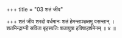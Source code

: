 +++
title = "03 शतं जीव"

+++
शतं जीव शरदो वर्धमानः शतं हेमन्ताञ्छतमु वसन्तान् ।  
शतमिन्द्राग्नी सविता बृहस्पतिः शतायुषा हविषाहार्षमेनम् ॥ ४ ॥